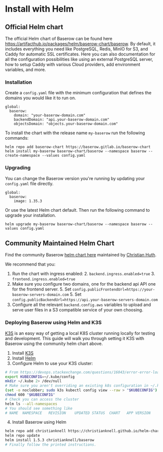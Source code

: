 # Install with Helm

## Official Helm chart

The official Helm chart of Baserow can be found here
https://artifacthub.io/packages/helm/baserow-chart/baserow. By default, it includes
everything you need like PostgreSQL, Redis, MinIO for S3, and Caddy for automatic SSL
certificates. Here you can also documentation for all the configuration possibilities
like using an external PostgreSQL server, how to setup Caddy with various Cloud
providers, add environment variables, and more.

### Installation

Create a `config.yaml` file with the minimum configuration that defines the domains
you would like it to run on.

```
global:
  baserow:
    domain: "your-baserow-domain.com"
    backendDomain: "api.your-baserow-domain.com"
    objectsDomain: "objects.your-baserow-domain.com"
```

To install the chart with the release name `my-baserow` run the following commands:

```
helm repo add baserow-chart https://baserow.gitlab.io/baserow-chart
helm install my-baserow baserow-chart/baserow --namespace baserow --create-namespace --values config.yaml
```

### Upgrading

You can change the Baserow version you're running by updating your `config.yaml`
file directly.

```
global:
  baserow:
    image: 1.35.3
```

Or use the latest Helm chart default. Then run the following command to upgrade your
installation.

```
helm upgrade my-baserow baserow-chart/baserow --namespace baserow --values config.yaml
```

## Community Maintained Helm Chart

Find the community
Baserow [helm chart here](https://artifacthub.io/packages/helm/christianhuth/baserow)
maintained
by [Christian Huth](https://github.com/christianhuth).

We recommend that you:

1. Run the chart with ingress enabled:
    2. `backend.ingress.enabled=true`
    3. `frontend.ingress.enabled=true`
4. Make sure you configure two domains, one for the backend api API one for the frontend
   server.
    5. Set `config.publicFrontendUrl=https://your-baserow-servers-domain.com`
    5. Set `config.publicBackendUrl=https://api.your-baserow-servers-domain.com`
6. Configure all the relevant `backend.config.aws` variables to upload and serve user
   files in a S3 compatible service of your own choosing.

### Deploying Baserow using Helm and K3S

[K3S](https://k3s.io/) is an easy way of getting a local K8S cluster running locally for
testing and development. This guide will walk you through setting it K3S with Baserow
using the community helm chart above.

1. Install [K3S](https://docs.k3s.io/quick-start)
2. Install [Helm](https://helm.sh/docs/helm/helm_install/)
3. Configure Helm to use your K3S cluster:

```bash
# From https://devops.stackexchange.com/questions/16043/error-error-loading-config-file-etc-rancher-k3s-k3s-yaml-open-etc-rancher 
export KUBECONFIG=~/.kube/config
mkdir ~/.kube 2> /dev/null
# Make sure you aren't overriding an existing k8s configuration in ~/.kube/config
(set -o noclobber; sudo k3s kubectl config view --raw > "$KUBECONFIG")
chmod 600 "$KUBECONFIG"
# Check you can access the cluster
helm ls --all-namespaces
# You should see something like
# NAME	NAMESPACE	REVISION	UPDATED	STATUS	CHART	APP VERSION
```

4. Install Baserow using Helm

```bash
helm repo add christianknell https://christianknell.github.io/helm-charts
helm repo update
helm install 1.5.3 christianknell/baserow
# Finally follow the printed instructions.
```
